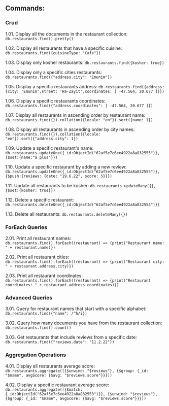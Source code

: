## Commands:

### Crud

1.01. Display all the documents in the restaurant collection: `db.restaurants.find().pretty()`

1.02. Display all restaurants that have a specific cuisine: `db.restaurants.find({cuisineType: "Cafe"})`

1.03. Display only kosher restaurants: `db.restaurants.find({kosher: true})`

1.04. Display only a specific cities restaurants: `db.restaurants.find({"address.city": "Emunim"})`

1.05. Display a specific restaurants address: `db.restaurants.find({address: {city: 'Emunim',street: 'Ha-Zayit',coordinates: [ -47.564, 20.677 ]}})`

1.06. Display a specific restaurants coordinates: `db.restaurants.find({"address.coordinates": [ -47.564, 20.677 ]})`

1.07. Display all restaurants in ascending order by restaurant name: `db.restaurants.find({}).collation({locale: "en"}).sort({name: 1})`

1.08. Display all restaurants in ascending order by city names: `db.restaurants.find({}).collation({locale: "en"}).sort({"address.city": 1})`

1.09. Update a specific restaurant's name: `db.restaurants.updateOne({_id:ObjectId("62af5e7c6ee4922a8a832555")}, {$set:{name:"a plus"}})`

1.10. Update a specific restaurant by adding a new review: `db.restaurants.updateOne({_id:ObjectId("62af5e7c6ee4922a8a832555")}, {$push:{reviews: {date: "19.6.22", score: 5}}})`

1.11. Update all restaurants to be kosher: `db.restaurants.updateMany({}, {$set:{kosher: true}})`

1.12. Delete a specific restaurant: `db.restaurants.deleteOne({_id:ObjectId("62af5e7c6ee4922a8a832554")})`

1.13. Delete all restaurants: `db.restaurants.deleteMany({})`

### ForEach Queries

2.01. Print all restaurant names: `db.restaurants.find().forEach((restaurant) => {print("Restaurant name: " + restaurant.name)})`

2.02. Print all restaurant cities: `db.restaurants.find().forEach((restaurant) => {print("Restaurant city: " + restaurant.address.city)})`

2.03. Print all restaurant coordinates: `db.restaurants.find().forEach((restaurant) => {print("Restaurant coordinates: " + restaurant.address.coordinates)})`

### Advanced Queries

3.01. Query for restaurant names that start with a specific alphabet: `db.restaurants.find({"name": /^h/i})`

3.02. Query how many documents you have from the restaurant collection: `db.restaurants.find().count()`

3.03. Get restaurants that include reviews from a specific date: `db.restaurants.find({"reviews.date": "11.2.22"})`

### Aggregation Operations

4.01. Display all restaurants average score: `db.restaurants.aggregate([{$unwind: "$reviews"}, {$group: {_id: "$name", avgScore: {$avg: "$reviews.score"}}}])`

4.02. Display a specific restaurant average score: `db.restaurants.aggregate([{$match: {_id:ObjectId("62af5e7c6ee4922a8a832553")}}, {$unwind: "$reviews"}, {$group: {_id: "$name", avgScore: {$avg: "$reviews.score"}}}])`